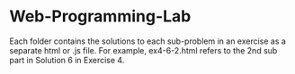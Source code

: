 # Web-Programming-Lab 

Each folder contains the solutions to each sub-problem in an exercise as a separate html or .js file. 
For example, ex4-6-2.html refers to the 2nd sub part in Solution 6 in Exercise 4. 
